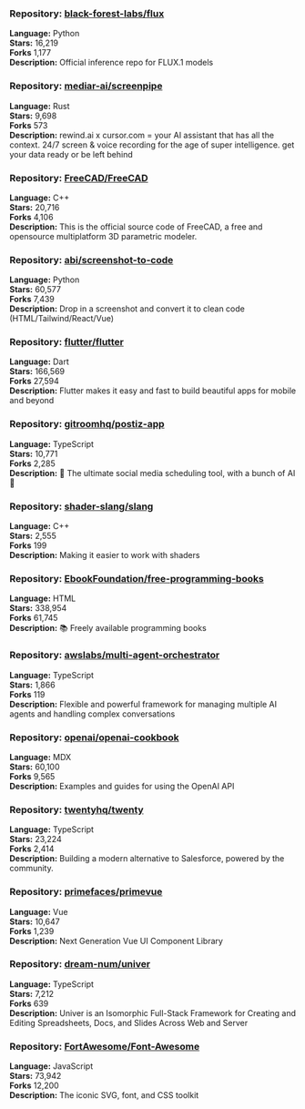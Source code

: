 ### **Repository:** [black-forest-labs/flux](https://github.com/black-forest-labs/flux)  

**Language:** Python  
**Stars:** 16,219  
**Forks** 1,177  
**Description:** Official inference repo for FLUX.1 models  

### **Repository:** [mediar-ai/screenpipe](https://github.com/mediar-ai/screenpipe)  

**Language:** Rust  
**Stars:** 9,698  
**Forks** 573  
**Description:** rewind.ai x cursor.com = your AI assistant that has all the context. 24/7 screen & voice recording for the age of super intelligence. get your data ready or be left behind  

### **Repository:** [FreeCAD/FreeCAD](https://github.com/FreeCAD/FreeCAD)  

**Language:** C++  
**Stars:** 20,716  
**Forks** 4,106  
**Description:** This is the official source code of FreeCAD, a free and opensource multiplatform 3D parametric modeler.  

### **Repository:** [abi/screenshot-to-code](https://github.com/abi/screenshot-to-code)  

**Language:** Python  
**Stars:** 60,577  
**Forks** 7,439  
**Description:** Drop in a screenshot and convert it to clean code (HTML/Tailwind/React/Vue)  

### **Repository:** [flutter/flutter](https://github.com/flutter/flutter)  

**Language:** Dart  
**Stars:** 166,569  
**Forks** 27,594  
**Description:** Flutter makes it easy and fast to build beautiful apps for mobile and beyond  

### **Repository:** [gitroomhq/postiz-app](https://github.com/gitroomhq/postiz-app)  

**Language:** TypeScript  
**Stars:** 10,771  
**Forks** 2,285  
**Description:** 📨 The ultimate social media scheduling tool, with a bunch of AI 🤖  

### **Repository:** [shader-slang/slang](https://github.com/shader-slang/slang)  

**Language:** C++  
**Stars:** 2,555  
**Forks** 199  
**Description:** Making it easier to work with shaders  

### **Repository:** [EbookFoundation/free-programming-books](https://github.com/EbookFoundation/free-programming-books)  

**Language:** HTML  
**Stars:** 338,954  
**Forks** 61,745  
**Description:** 📚 Freely available programming books  

### **Repository:** [awslabs/multi-agent-orchestrator](https://github.com/awslabs/multi-agent-orchestrator)  

**Language:** TypeScript  
**Stars:** 1,866  
**Forks** 119  
**Description:** Flexible and powerful framework for managing multiple AI agents and handling complex conversations  

### **Repository:** [openai/openai-cookbook](https://github.com/openai/openai-cookbook)  

**Language:** MDX  
**Stars:** 60,100  
**Forks** 9,565  
**Description:** Examples and guides for using the OpenAI API  

### **Repository:** [twentyhq/twenty](https://github.com/twentyhq/twenty)  

**Language:** TypeScript  
**Stars:** 23,224  
**Forks** 2,414  
**Description:** Building a modern alternative to Salesforce, powered by the community.  

### **Repository:** [primefaces/primevue](https://github.com/primefaces/primevue)  

**Language:** Vue  
**Stars:** 10,647  
**Forks** 1,239  
**Description:** Next Generation Vue UI Component Library  

### **Repository:** [dream-num/univer](https://github.com/dream-num/univer)  

**Language:** TypeScript  
**Stars:** 7,212  
**Forks** 639  
**Description:** Univer is an Isomorphic Full-Stack Framework for Creating and Editing Spreadsheets, Docs, and Slides Across Web and Server  

### **Repository:** [FortAwesome/Font-Awesome](https://github.com/FortAwesome/Font-Awesome)  

**Language:** JavaScript  
**Stars:** 73,942  
**Forks** 12,200  
**Description:** The iconic SVG, font, and CSS toolkit  

